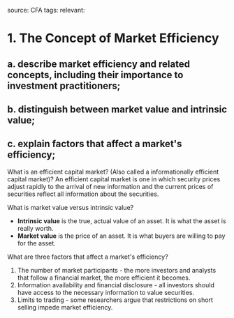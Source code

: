 source: CFA
tags: 
relevant: 

# 1. The Concept of Market Efficiency

## a. describe market efficiency and related concepts, including their importance to investment practitioners;
## b. distinguish between market value and intrinsic value;
## c. explain factors that affect a market's efficiency;

What is an efficient capital market? (Also called a informationally efficient capital market)?
An efficient capital market is one in which security prices adjust rapidly to the arrival of new information and the current prices of securities reflect all information about the securities.

What is market value versus intrinsic value?
- **Intrinsic value** is the true, actual value of an asset. It is what the asset is really worth.
- **Market value** is the price of an asset. It is what buyers are willing to pay for the asset.

What are three factors that affect a market's efficiency?
1. The number of market participants - the more investors and analysts that follow a financial market, the more efficient it becomes.
2. Information availability and financial disclosure - all investors should have access to the necessary information to value securities.
3. Limits to trading - some researchers argue that restrictions on short selling impede market efficiency.

